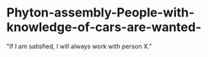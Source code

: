 # Phyton-assembly-People-with-knowledge-of-cars-are-wanted-
"If I am satisfied, I will always work with person X."
